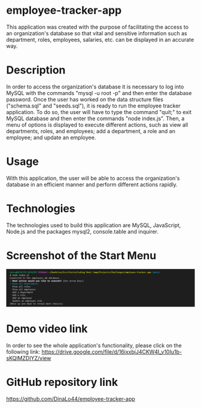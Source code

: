 # employee-tracker-app

This application was created with the purpose of facilitating the access to an organization's database so that vital and sensitive information such as department, roles, employees, salaries, etc. can be displayed in an accurate way.

# Description
In order to access the organization's database it is necessary to log into MySQL with the commands "mysql -u root -p" and then enter the database password. Once the user has worked on the data structure files ("schema.sql" and "seeds.sql"), it is ready to run the employee tracker application. To do so, the user will have to type the command "quit;" to exit MySQL database and then enter the commands "node index.js". Then, a menu of options is displayed to execute different actions, such as view all departments, roles, and employees; add a department, a role and an employee; and update an employee.

# Usage
With this application, the user will be able to access the organization's database in an efficient manner and perform different actions rapidly.

# Technologies
The technologies used to build this application are MySQL, JavaScript, Node.js and the packages mysql2, console.table and inquirer.

# Screenshot of the Start Menu
![screnshot1.png](https://github.com/DinaLo44/employee-tracker-app/blob/main/screenshot/screenshot1.PNG)

# Demo video link
In order to see the whole application's functionality, please click on the following link:
https://drive.google.com/file/d/16ixxbjJ4CKW4I_v10Iu1b-sKQlMZDIYZ/view

# GitHub repository link
https://github.com/DinaLo44/employee-tracker-app

